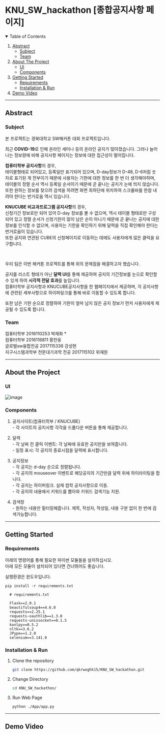 # KNU_SW_hackathon [종합공지사항 페이지]

<!-- TABLE OF CONTENTS -->
<details open="open">
  <summary>Table of Contents</summary>
  <ol>
    <li>
      <a href="#abstract">Abstract</a>
      <ul>
        <li><a href="#subject">Subject</a></li>
        <li><a href="#team">Team</a></li>
      </ul>
    </li>
    <li>
      <a href="#about-the-project">About The Project</a>
      <ul>
        <li><a href="#ui">UI</a></li>
        <li><a href="#components">Components</a></li>
      </ul>
    </li>
    <li>
      <a href="#getting-started">Getting Started</a>
      <ul>
        <li><a href="#requirements">Requirements</a></li>
        <li><a href="#installation--run">Installation & Run</a></li>
      </ul>
    </li>
    <li>
      <a href="#demo-video">Demo Video</a>
    </li>
  </ol>
</details>

---------------------------------------------------------------

## Abstract

### Subject

본 프로젝트는 경북대학교 SW해커톤 대회 프로젝트입니다.

최근 **COVID-19**로 인해 온라인 세미나 등의 온라인 공지가 많아졌습니다. 그러나 늘어나는 정보량에 비해 공지사항 페이지는 정보에 대한 접근성이 떨어집니다.  

**컴퓨터학부 공지사항**의 경우,  
테이블형태로 되어있고, 등록일만 표기되어 있으며, D-day정보가 D-48, D-6처럼 숫자로 표기된 게 전부이기 때문에 사용자는 기한에 대한 정보를 한 번 더 생각해야하며,  
테이블의 정렬 순서 역시 등록일 순서이기 때문에 곧 끝나는 공지가 눈에 띄지 않습니다.  
또한 원하는 정보를 찾으려 검색을 하려면 화면 최하단에 위치하여 스크롤바를 한참 내려야 한다는 번거로움 역시 있습니다.

**KNUCUBE 비교과프로그램 공지사항**의 경우,  
신청기간 정보로만 되어 있어 D-day 정보를 볼 수 없으며, 역시 테이블 형태로만 구성되어 있고 정렬 순서가 신청기한이 많이 남은 순이 아니기 때문에 곧 끝나는 공지에 대한 정보를 인식할 수 없으며, 사용자는 기한을 확인하기 위해 달력을 직접 확인해야 한다는 번거로움이 있습니다.  
또한 공지와 연관된 CUBE의 신청페이지로 이동하는 데에도 사용자에게 많은 클릭을 요구합니다.  

<br>

우리 팀은 이번 해커톤 프로젝트를 통해 위의 문제점을 해결하고자 했습니다.

공지를 리스트 형태가 아닌 **달력 UI**를 통해 제공하여 공지의 기간정보를 눈으로 확인할 수 있게 하여 **시각적 전달 효과**를 높입니다.  
컴퓨터학부 공지사항과 KNUCUBE공지사항을 한 웹페이지에서 제공하며, 각 공지사항에 관련된 세부사항으로 하이퍼링크를 통해 바로 이동할 수 있도록 합니다.

또한 남은 기한 순으로 정렬하여 기한이 얼마 남지 않은 공지 정보가 먼저 사용자에게 제공될 수 있도록 합니다.

### Team 

컴퓨터학부 2016110253 박재화 *  
컴퓨터학부 2016116811 황찬웅  
글로벌sw융합전공 2017115336 강성현  
지구시스템과학부 천문대기과학 전공 2017115102 위재원

---------------------------------------------------------------

## About the Project

### UI
![image](https://user-images.githubusercontent.com/20639714/126653070-348cd42d-7db7-4202-bf9a-2506f905fac1.png)

### Components
  1. 공지사이트(컴퓨터학부 / KNUCUBE)  
    - 각 사이트의 공지사항 각각을 드롭다운 버튼을 통해 제공합니다.  

  2. 달력  
    - 각 날짜 칸 클릭 이벤트: 각 날짜에 유효한 공지만을 보여줍니다.  
    - 일정 표시: 각 공지의 종료시점을 달력에 표시합니다.  

  3. 공지정보  
    - 각 공지는 d-day 순으로 정렬됩니다.    
    - 각 공지의 mouseover 이벤트로 해당공지의 기간만큼 달력 위에 하이라이팅을 합니다.    
    - 각 공지는 하이퍼링크. 실제 컴학 공지사항으로 이동.  
    - 각 공지의 내용에서 키워드를 뽑아와 키워드 검색기능 지원.  

  4. 검색창  
    - 원하는 내용만 필터링해줍니다. 제목, 작성자, 작성일, 내용 구분 없이 한 번에 검색가능합니다.  

---------------------------------------------------------------

## Getting Started

### Requirements

아래의 명령어를 통해 필요한 파이썬 모듈들을 설치하십시오.  
아래 모든 모듈이 설치되어 있다면 건너뛰어도 좋습니다.  

실행환경은 윈도우입니다.
  ```
  pip install -r requirements.txt
  ```
  ```
    # requirements.txt
    
    Flask==2.0.1
    beautifulsoup4==4.6.0
    requests==2.25.1
    requests-oauthlib==1.3.0
    requests-unixsocket==0.1.5
    konlpy==0.5.2
    nltk==3.6.2
    JPype==1.2.0
    selenium==3.141.0
  ```

### Installation & Run

1. Clone the repository
   ```sh
   git clone https://github.com/qkrwoghk15/KNU_SW_hackathon.git
   ```
2. Change Directory
    ```sh
    cd KNU_SW_hackathon/
    ```

3. Run Web Page

    ```sh
    python ./App/app.py
    ```
   
---------------------------------------------------------------
 
## Demo Video
 

